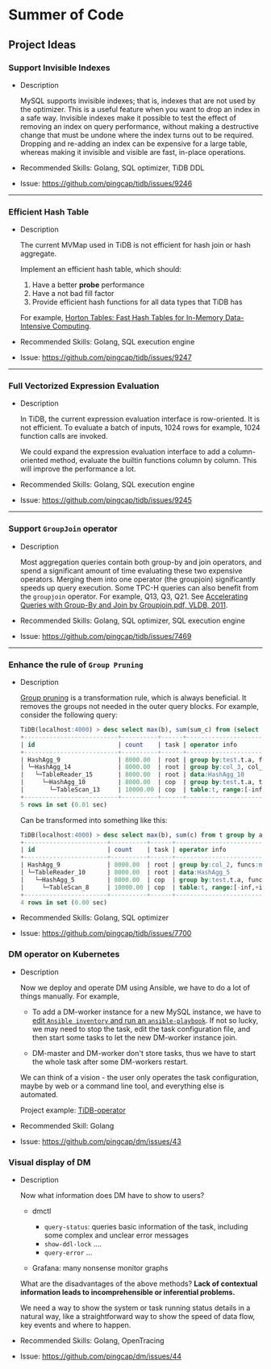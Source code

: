 Summer of Code
=====================

Project Ideas
-------------

### **Support Invisible Indexes**

-	Description

    MySQL supports invisible indexes; that is, indexes that are not used by the optimizer.
    This is a useful feature when you want to drop an index in a safe way. Invisible indexes make it possible to test the effect of removing an index on query performance, without making a destructive change that must be undone where the index turns out to be required. Dropping and re-adding an index can be expensive for a large table, whereas making it invisible and visible are fast, in-place operations.

-	Recommended Skills: Golang, SQL optimizer, TiDB DDL
-	Issue: https://github.com/pingcap/tidb/issues/9246

--- 
### **Efficient Hash Table**

-	Description

    The current MVMap used in TiDB is not efficient for hash join or hash aggregate.

    Implement an efficient hash table, which should:

    1. Have a better **probe** performance
    2. Have a not bad fill factor
    3. Provide efficient hash functions for all data types that TiDB has

    For example, [Horton Tables: Fast Hash Tables for In-Memory
    Data-Intensive Computing](https://www.usenix.org/system/files/conference/atc16/atc16_paper-breslow.pdf).

-	Recommended Skills: Golang, SQL execution engine
-	Issue: https://github.com/pingcap/tidb/issues/9247

--- 
### **Full Vectorized Expression Evaluation**

-	Description

    In TiDB, the current expression evaluation interface is row-oriented. It is not efficient. To evaluate a batch of inputs, 1024 rows for example, 1024 function calls are invoked.

    We could expand the expression evaluation interface to add a column-oriented method, evaluate the builtin functions column by column. This will improve the performance a lot.

-	Recommended Skills: Golang, SQL execution engine
-	Issue: https://github.com/pingcap/tidb/issues/9245

--- 
### **Support `GroupJoin` operator**

-	Description

    Most aggregation queries contain both group-by and join operators, and spend a significant amount of time evaluating these two expensive operators. Merging them into one operator (the groupjoin) significantly speeds up query execution. Some TPC-H queries can also benefit from the `groupjoin` operator. For example, Q13, Q3, Q21. See [Accelerating Queries with Group-By and Join by Groupjoin.pdf, VLDB, 2011](https://github.com/pingcap/tidb/files/2313020/2011.VLDB.Accelerating.Queries.with.Group-By.and.Join.by.Groupjoin.pdf).

-	Recommended Skills: Golang, SQL optimizer, SQL execution engine
-	Issue: https://github.com/pingcap/tidb/issues/7469

--- 
### **Enhance the rule of `Group Pruning`**

-	Description

    [Group pruning](https://blogs.oracle.com/optimizer/group-by-and-aggregation-elimination) is a transformation rule, which is always beneficial. It removes the groups not needed in the outer query blocks. For example, consider the following query:

    ```sql
    TiDB(localhost:4000) > desc select max(b), sum(sum_c) from (select a, b, sum(c) as sum_c from t group by a, b) tmp group by a;
    +--------------------------+----------+------+------------------------------------------------------------------------------------------+
    | id                       | count    | task | operator info                                                                            |
    +--------------------------+----------+------+------------------------------------------------------------------------------------------+
    | HashAgg_9                | 8000.00  | root | group by:test.t.a, funcs:max(test.t.b), sum(sum_c)                                       |
    | └─HashAgg_14             | 8000.00  | root | group by:col_3, col_4, funcs:sum(col_0), firstrow(col_1), firstrow(col_2)                |
    |   └─TableReader_15       | 8000.00  | root | data:HashAgg_10                                                                          |
    |     └─HashAgg_10         | 8000.00  | cop  | group by:test.t.a, test.t.b, funcs:sum(test.t.c), firstrow(test.t.a), firstrow(test.t.b) |
    |       └─TableScan_13     | 10000.00 | cop  | table:t, range:[-inf,+inf], keep order:false, stats:pseudo                               |
    +--------------------------+----------+------+------------------------------------------------------------------------------------------+
    5 rows in set (0.01 sec)
    ```

    Can be transformed into something like this:
    
    ```sql
    TiDB(localhost:4000) > desc select max(b), sum(c) from t group by a;
    +-----------------------+----------+------+------------------------------------------------------------+
    | id                    | count    | task | operator info                                              |
    +-----------------------+----------+------+------------------------------------------------------------+
    | HashAgg_9             | 8000.00  | root | group by:col_2, funcs:max(col_0), sum(col_1)               |
    | └─TableReader_10      | 8000.00  | root | data:HashAgg_5                                             |
    |   └─HashAgg_5         | 8000.00  | cop  | group by:test.t.a, funcs:max(test.t.b), sum(test.t.c)      |
    |     └─TableScan_8     | 10000.00 | cop  | table:t, range:[-inf,+inf], keep order:false, stats:pseudo |
    +-----------------------+----------+------+------------------------------------------------------------+
    4 rows in set (0.00 sec)
    ```

-	Recommended Skills: Golang, SQL optimizer
-	Issue: https://github.com/pingcap/tidb/issues/7700

### **DM operator on Kubernetes**

-	Description

    Now we deploy and operate DM using Ansible, we have to do a lot of things manually. For example,

    - To add a DM-worker instance for a new MySQL instance, we have to [edit `Ansible inventory` and run an `ansible-playbook`](https://github.com/pingcap/docs/blob/master/tools/dm/cluster-operations.md#add-a-dm-worker-instance). If not so lucky, we may need to stop the task, edit the task configuration file, and then start some tasks to let the new DM-worker instance join.

    - DM-master and DM-worker don't store tasks, thus we have to start the whole task after some DM-workers restart.

    We can think of a vision - the user only operates the task configuration, maybe by web or a command line tool, and everything else is automated.

    Project example: [TiDB-operator](https://github.com/pingcap/tidb-operator)

-	Recommended Skill: Golang
-	Issue: https://github.com/pingcap/dm/issues/43

### **Visual display of DM**

-	Description

    Now what information does DM have to show to users?

    * dmctl

      * `query-status`: queries basic information of the task, including some complex and unclear error messages
      * `show-ddl-lock` ....
      * `query-error` ...
      
    * Grafana: many nonsense monitor graphs

    What are the disadvantages of the above methods? **Lack of contextual information leads to incomprehensible or inferential problems.**

    We need a way to show the system or task running status details in a natural way, like a straightforward way to show the speed of data flow, key events and where to happen.

-	Recommended Skills: Golang, OpenTracing
-	Issue: https://github.com/pingcap/dm/issues/44